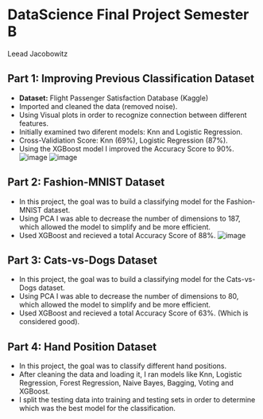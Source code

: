 # DataScience Final Project Semester B
Leead Jacobowitz

## Part 1: Improving Previous Classification Dataset
- **Dataset:** Flight Passenger Satisfaction Database (Kaggle) 
- Imported and cleaned the data (removed noise).
- Using Visual plots in order to recognize connection between different features.
- Initially examined two diferent models: Knn and Logistic Regression.
- Cross-Validiation Score: Knn (69%), Logistic Regression (87%).
- Using the XGBoost model I improved the Accuracy Score to 90%.
![image](https://user-images.githubusercontent.com/77110578/180454851-66068472-1367-4c91-a7c5-4ddf77d14905.png)
![image](https://user-images.githubusercontent.com/77110578/180455133-87a6d5f9-7bd1-4255-b029-5dea72fd4729.png)

## Part 2: Fashion-MNIST Dataset
- In this project, the goal was to build a classifying model for the Fashion-MNIST dataset. 
- Using PCA I was able to decrease the number of dimensions to 187, which allowed the model to simplify and be more efficient.
- Used XGBoost and recieved a total Accuracy Score of 88%.
![image](https://user-images.githubusercontent.com/77110578/180455504-5207ddb4-f50e-46c5-a2be-a9e6d0bcf2dd.png)

## Part 3: Cats-vs-Dogs Dataset
- In this project, the goal was to build a classifying model for the Cats-vs-Dogs dataset. 
- Using PCA I was able to decrease the number of dimensions to 80, which allowed the model to simplify and be more efficient.
- Used XGBoost and recieved a total Accuracy Score of 63%. (Which is considered good).

## Part 4: Hand Position Dataset
- In this project, the goal was to classify different hand positions.
- After cleaning the data and loading it, I ran models like Knn, Logistic Regression, Forest Regression, Naive Bayes, Bagging, Voting and XGBoost.
- I split the testing data into training and testing sets in order to determine which was the best model for the classification. 



